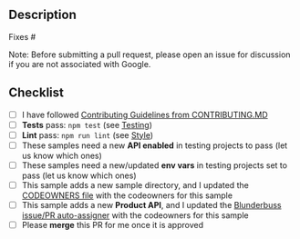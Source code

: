## Description

Fixes #<ISSUE-NUMBER>

Note: Before submitting a pull request, please open an issue for discussion if you are not associated with Google.

## Checklist
- [ ] I have followed [Contributing Guidelines from CONTRIBUTING.MD](https://github.com/GoogleCloudPlatform/nodejs-docs-samples/blob/main/CONTRIBUTING.md)
- [ ] **Tests** pass:   `npm test` (see [Testing](https://github.com/GoogleCloudPlatform/nodejs-docs-samples/blob/main/CONTRIBUTING.md#run-the-tests-for-a-single-sample))
- [ ] **Lint** pass:   `npm run lint` (see [Style](https://github.com/GoogleCloudPlatform/nodejs-docs-samples/blob/main/CONTRIBUTING.md#style))
- [ ] These samples need a new **API enabled** in testing projects to pass (let us know which ones)
- [ ] These samples need a new/updated **env vars** in testing projects set to pass (let us know which ones)
- [ ] This sample adds a new sample directory, and I updated the [CODEOWNERS file](https://github.com/GoogleCloudPlatform/golang-samples/blob/main/.github/CODEOWNERS) with the codeowners for this sample
- [ ] This sample adds a new **Product API**, and I updated the [Blunderbuss issue/PR auto-assigner](https://github.com/GoogleCloudPlatform/golang-samples/blob/main/.github/blunderbuss.yml) with the codeowners for this sample
- [ ] Please **merge** this PR for me once it is approved